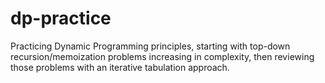 # dp-practice

Practicing Dynamic Programming principles, starting with top-down recursion/memoization problems increasing in complexity, then reviewing those problems with an iterative tabulation approach.
